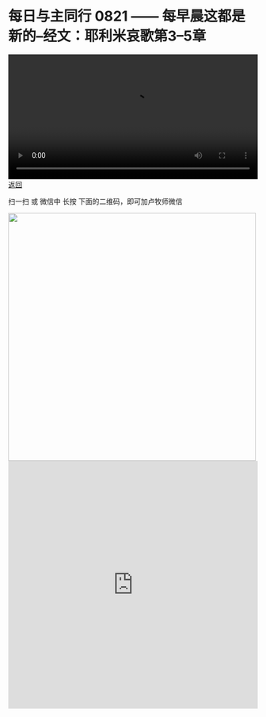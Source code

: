 # 每日与主同行 0821 —— 每早晨这都是新的–经文：耶利米哀歌第3–5章

<video width='100%' controls src='https://go2024.simai.life/api?redirect=https://r2.savefamily.net/@pastorpaulqiankunlu618/Shcl9gWQrUY.mp4?metric=PastorLu%26keyword=webpage%26type=video%26bot=26%26to=webpage'></video>
<a href='../daily.html'> 返回 </a>
<p>扫一扫 或 微信中 长按 下面的二维码，即可加卢牧师微信</p>
<img src='https://r2.savefamily.net/OVagt1.JPG' width='500px' />



<iframe width="100%" height="500" src="https://www.youtube.com/embed/Shcl9gWQrUY?si=zz5OCgHQvyW71w8c&amp;controls=0" title="YouTube video player" frameborder="0" allow="accelerometer; autoplay; clipboard-write; encrypted-media; gyroscope; picture-in-picture; web-share" referrerpolicy="strict-origin-when-cross-origin" allowfullscreen></iframe>